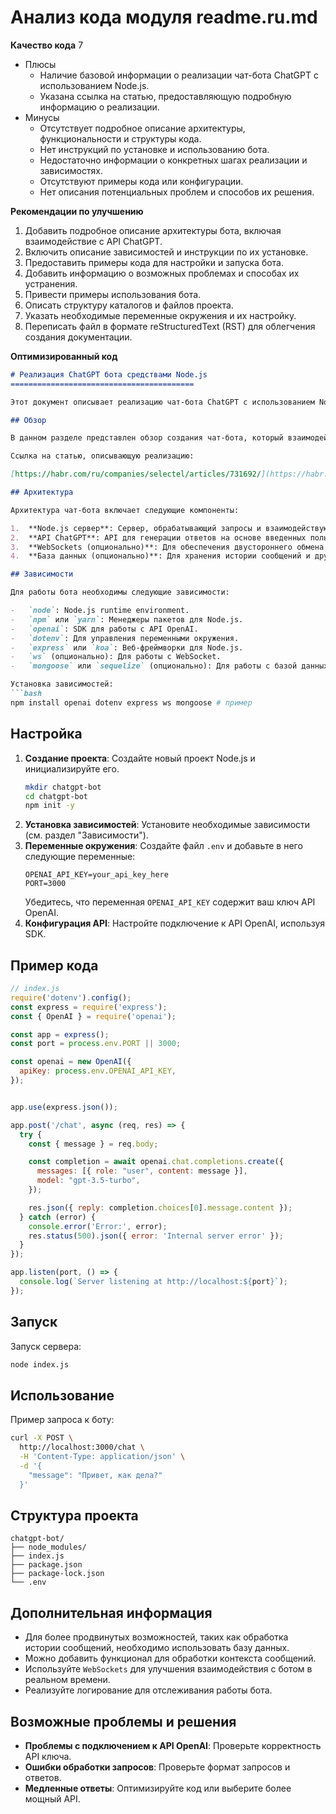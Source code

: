 # Анализ кода модуля readme.ru.md

**Качество кода**
7
- Плюсы
    -  Наличие базовой информации о реализации чат-бота ChatGPT с использованием Node.js.
    -  Указана ссылка на статью, предоставляющую подробную информацию о реализации.
- Минусы
    - Отсутствует подробное описание архитектуры, функциональности и структуры кода.
    - Нет инструкций по установке и использованию бота.
    - Недостаточно информации о конкретных шагах реализации и зависимостях.
    - Отсутствуют примеры кода или конфигурации.
    - Нет описания потенциальных проблем и способов их решения.

**Рекомендации по улучшению**
1. Добавить подробное описание архитектуры бота, включая взаимодействие с API ChatGPT.
2. Включить описание зависимостей и инструкции по их установке.
3. Предоставить примеры кода для настройки и запуска бота.
4. Добавить информацию о возможных проблемах и способах их устранения.
5. Привести примеры использования бота.
6. Описать структуру каталогов и файлов проекта.
7. Указать необходимые переменные окружения и их настройку.
8. Переписать файл в формате reStructuredText (RST) для облегчения создания документации.

**Оптимизированный код**

```markdown
# Реализация ChatGPT бота средствами Node.js
=========================================

Этот документ описывает реализацию чат-бота ChatGPT с использованием Node.js.

## Обзор

В данном разделе представлен обзор создания чат-бота, который взаимодействует с API ChatGPT.

Ссылка на статью, описывающую реализацию:

[https://habr.com/ru/companies/selectel/articles/731692/](https://habr.com/ru/companies/selectel/articles/731692/)

## Архитектура

Архитектура чат-бота включает следующие компоненты:

1.  **Node.js сервер**: Сервер, обрабатывающий запросы и взаимодействующий с API ChatGPT.
2.  **API ChatGPT**: API для генерации ответов на основе введенных пользователем сообщений.
3.  **WebSockets (опционально)**: Для обеспечения двустороннего обмена данными в реальном времени.
4.  **База данных (опционально)**: Для хранения истории сообщений и других данных.

## Зависимости

Для работы бота необходимы следующие зависимости:

-   `node`: Node.js runtime environment.
-   `npm` или `yarn`: Менеджеры пакетов для Node.js.
-   `openai`: SDK для работы с API OpenAI.
-   `dotenv`: Для управления переменными окружения.
-   `express` или `koa`: Веб-фреймворки для Node.js.
-   `ws` (опционально): Для работы с WebSocket.
-   `mongoose` или `sequelize` (опционально): Для работы с базой данных.

Установка зависимостей:
```bash
npm install openai dotenv express ws mongoose # пример
```

## Настройка

1.  **Создание проекта**:
    Создайте новый проект Node.js и инициализируйте его.
    ```bash
    mkdir chatgpt-bot
    cd chatgpt-bot
    npm init -y
    ```
2. **Установка зависимостей**:
   Установите необходимые зависимости (см. раздел "Зависимости").
3.  **Переменные окружения**:
    Создайте файл `.env` и добавьте в него следующие переменные:
    ```
    OPENAI_API_KEY=your_api_key_here
    PORT=3000
    ```
    Убедитесь, что переменная `OPENAI_API_KEY` содержит ваш ключ API OpenAI.
4.  **Конфигурация API**:
    Настройте подключение к API OpenAI, используя SDK.

## Пример кода

```javascript
// index.js
require('dotenv').config();
const express = require('express');
const { OpenAI } = require('openai');

const app = express();
const port = process.env.PORT || 3000;

const openai = new OpenAI({
  apiKey: process.env.OPENAI_API_KEY,
});


app.use(express.json());

app.post('/chat', async (req, res) => {
  try {
    const { message } = req.body;

    const completion = await openai.chat.completions.create({
      messages: [{ role: "user", content: message }],
      model: "gpt-3.5-turbo",
    });

    res.json({ reply: completion.choices[0].message.content });
  } catch (error) {
    console.error('Error:', error);
    res.status(500).json({ error: 'Internal server error' });
  }
});

app.listen(port, () => {
  console.log(`Server listening at http://localhost:${port}`);
});
```
## Запуск

Запуск сервера:
```bash
node index.js
```

## Использование

Пример запроса к боту:

```bash
curl -X POST \
  http://localhost:3000/chat \
  -H 'Content-Type: application/json' \
  -d '{
    "message": "Привет, как дела?"
  }'
```

## Структура проекта

```
chatgpt-bot/
├── node_modules/
├── index.js
├── package.json
├── package-lock.json
└── .env
```

## Дополнительная информация

-   Для более продвинутых возможностей, таких как обработка истории сообщений, необходимо использовать базу данных.
-   Можно добавить функционал для обработки контекста сообщений.
-   Используйте `WebSockets` для улучшения взаимодействия с ботом в реальном времени.
-   Реализуйте логирование для отслеживания работы бота.

## Возможные проблемы и решения

-   **Проблемы с подключением к API OpenAI**: Проверьте корректность API ключа.
-   **Ошибки обработки запросов**: Проверьте формат запросов и ответов.
-   **Медленные ответы**: Оптимизируйте код или выберите более мощный API.
```